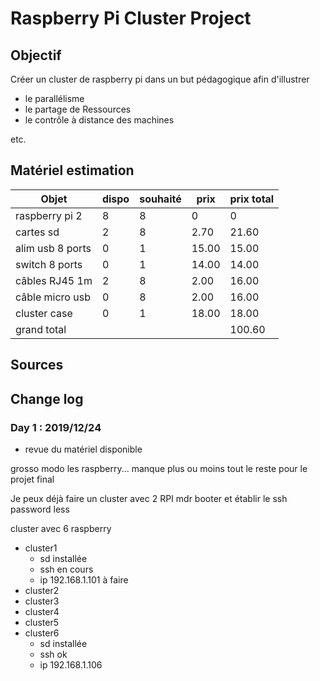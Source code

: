 # Raspberry Pi Cluster Project

## Objectif

Créer un cluster de raspberry pi dans un but pédagogique afin d'illustrer

* le parallélisme
* le partage de Ressources
* le contrôle à distance des machines

etc.

## Matériel estimation

| Objet            	| dispo 	| souhaité 	| prix  	| prix total 	|
|------------------	|-------	|----------	|-------	|------------	|
| raspberry pi 2   	| 8     	| 8        	| 0     	| 0          	|
| cartes sd        	| 2     	| 8        	| 2.70  	| 21.60      	|
| alim usb 8 ports 	| 0     	| 1        	| 15.00 	| 15.00      	|
| switch 8 ports   	| 0     	| 1        	| 14.00 	| 14.00      	|
| câbles RJ45 1m   	| 2     	| 8        	| 2.00  	| 16.00      	|
| câble micro usb  	| 0     	| 8        	| 2.00  	| 16.00      	|
| cluster case     	| 0     	| 1        	| 18.00 	| 18.00      	|
| grand total      	|       	|          	|       	| 100.60     	|


## Sources

## Change log

### Day 1 : 2019/12/24

* revue du matériel disponible

grosso modo les raspberry...
manque plus ou moins tout le reste pour le projet final

Je peux déjà faire un cluster avec 2 RPI mdr
booter et établir le ssh password less

cluster avec 6 raspberry

* cluster1
  * sd installée
  * ssh en cours
  * ip 192.168.1.101 à faire
* cluster2
* cluster3
* cluster4
* cluster5
* cluster6
  * sd installée
  * ssh ok
  * ip 192.168.1.106
